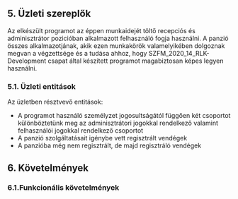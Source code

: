 ## 5. Üzleti szereplők  

Az elkészült programot az éppen munkaidejét töltő recepciós és adminisztrátor pozicióban alkalmazott felhasználó fogja használni. A panzió összes alkalmazotjának, akik ezen munkakörök valamelyikében dolgoznak megvan a végzettsége és a tudása ahhoz, hogy SZFM_2020_14_RLK-Development csapat által készített programot magabiztosan képes legyen használni.

### 5.1. Üzleti entitások  

Az üzletben résztvevő entitások:  
- A programot használó személyzet jogosultságától függően két csoportot különböztetünk meg az adminisztrátori jogokkal rendelkező valamint felhasználói jogokkal rendelkező csoportot  
- A panzió szolgáltatásait igénybe vett regisztrált vendégek  
- A panzióba még nem regisztrált, de majd regisztráló vendégek

## 6. Követelmények

### 6.1.Funkcionális követelmények

